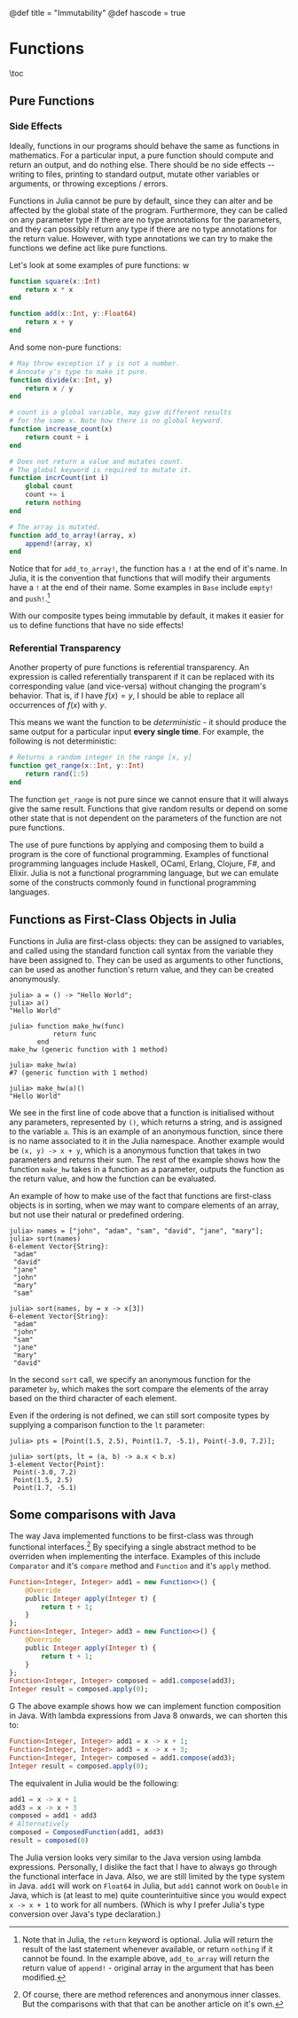 @def title = "Immutability"
@def hascode = true

# Functions

\toc

## Pure Functions

### Side Effects

Ideally, functions in our programs should behave the same as functions in mathematics. For a particular
input, a pure function should compute and return an output, and do nothing else. There should be no
side effects -- writing to files, printing to standard output, mutate other variables or arguments,
or throwing exceptions / errors.

Functions in Julia cannot be pure by default, since they can alter and be affected by the global state
of the program. Furthermore, they can be called on any parameter type if there are no type annotations
for the parameters, and they can possibly return any type if there are no type annotations for the
return value. However, with type annotations we can try to make the functions we define act like pure
functions.

Let's look at some examples of pure functions:
w
```julia
function square(x::Int)
    return x * x
end

function add(x::Int, y::Float64)
    return x + y
end
```

And some non-pure functions:

```julia
# May throw exception if y is not a number.
# Annoate y's type to make it pure.
function divide(x::Int, y)
    return x / y
end

# count is a global variable, may give different results
# for the same x. Note how there is no global keyword.
function increase_count(x)
    return count + i
end

# Does not return a value and mutates count.
# The global keyword is required to mutate it.
function incrCount(int i)
    global count
    count += i
    return nothing
end

# The array is mutated.
function add_to_array!(array, x)
    append!(array, x)
end
```

Notice that for `add_to_array!`, the function has a `!` at the end of it's name. In Julia, it is the convention
that functions that will modify their arguments have a `!` at the end of their name. Some examples in
`Base` include `empty!` and `push!`.[^1]

With our composite types being immutable by default, it makes it easier for us to define functions that
have no side effects!

### Referential Transparency

Another property of pure functions is referential transparency. An expression is called referentially transparent
if it can be replaced with its corresponding value (and vice-versa) without changing the program's behavior.
That is, if I have $f(x) = y$, I should be able to replace all occurrences of $f(x)$ with $y$.

This means we want the function to be _deterministic_ - it should produce the same output for a particular input
__every single time__. For example, the following is not deterministic:

```julia
# Returns a random integer in the range [x, y]
function get_range(x::Int, y::Int)
    return rand(1:5)
end
```

The function `get_range` is not pure since we cannot ensure that it will always give the same result. Functions
that give random results or depend on some other state that is not dependent on the parameters of the function
are not pure functions.

The use of pure functions by applying and composing them to build a program is the core of functional programming.
Examples of functional programming languages include Haskell, OCaml, Erlang, Clojure, F#, and Elixir. Julia
is not a functional programming language, but we can emulate some of the constructs commonly found in
functional programming languages.

## Functions as First-Class Objects in Julia

Functions in Julia are first-class objects: they can be assigned to variables, and called using the standard
function call syntax from the variable they have been assigned to. They can be used as arguments to other
functions, can be used as another function's return value, and they can be created anonymously.

```julia-repl
julia> a = () -> "Hello World";
julia> a()
"Hello World"

julia> function make_hw(func)
           return func
       end
make_hw (generic function with 1 method)

julia> make_hw(a)
#7 (generic function with 1 method)

julia> make_hw(a)()
"Hello World"
```

We see in the first line of code above that a function is initialised without any parameters, represented by
`()`, which returns a string, and is assigned to the variable `a`. This is an example of an anonymous function,
since there is no name associated to it in the Julia namespace. Another example would be `(x, y) -> x + y`,
which is a anonymous function that takes in two parameters and returns their sum. The rest of the example
shows how the function `make_hw` takes in a function as a parameter, outputs the function as the return value,
and how the function can be evaluated.

An example of how to make use of the fact that functions are first-class objects is in sorting, when we may want
to compare elements of an array, but not use their natural or predefined ordering.

```julia-repl
julia> names = ["john", "adam", "sam", "david", "jane", "mary"];
julia> sort(names)
6-element Vector{String}:
 "adam"
 "david"
 "jane"
 "john"
 "mary"
 "sam"

julia> sort(names, by = x -> x[3])
6-element Vector{String}:
 "adam"
 "john"
 "sam"
 "jane"
 "mary"
 "david"
```

In the second `sort` call, we specify an anonymous function for the parameter `by`, which makes the sort
compare the elements of the array based on the third character of each element.

Even if the ordering is not defined, we can still sort composite types by supplying a comparison function
to the `lt` parameter:

```julia-repl
julia> pts = [Point(1.5, 2.5), Point(1.7, -5.1), Point(-3.0, 7.2)];

julia> sort(pts, lt = (a, b) -> a.x < b.x)
3-element Vector{Point}:
 Point(-3.0, 7.2)
 Point(1.5, 2.5)
 Point(1.7, -5.1)
```

## Some comparisons with Java

The way Java implemented functions to be first-class was through functional interfaces.[^2] By specifying
a single abstract method to be overriden when implementing the interface. Examples of this include
`Comparator` and it's `compare` method and `Function` and it's `apply` method.

```julia
Function<Integer, Integer> add1 = new Function<>() {
    @Override
    public Integer apply(Integer t) {
        return t + 1;
    }
};
Function<Integer, Integer> add3 = new Function<>() {
    @Override
    public Integer apply(Integer t) {
        return t + 1;
    }
};
Function<Integer, Integer> composed = add1.compose(add3);
Integer result = composed.apply(0);
```
G
The above example shows how we can implement function composition in Java. With lambda expressions from
Java 8 onwards, we can shorten this to:

```julia
Function<Integer, Integer> add1 = x -> x + 1;
Function<Integer, Integer> add3 = x -> x + 3;
Function<Integer, Integer> composed = add1.compose(add3);
Integer result = composed.apply(0);
```

The equivalent in Julia would be the following:

```julia
add1 = x -> x + 1
add3 = x -> x + 3
composed = add1 ∘ add3
# Alternatively
composed = ComposedFunction(add1, add3)
result = composed(0)
```

The Julia version looks very similar to the Java version using lambda expressions. Personally, I dislike
the fact that I have to always go through the functional interface in Java. Also, we are still limited by
the type system in Java. `add1` will work on `Float64` in Julia, but `add1` cannot work on `Double` in Java,
which is (at least to me) quite counterintuitive since you would expect `x -> x + 1` to work for all numbers.
(Which is why I prefer Julia's type conversion over Java's type declaration.)

[^1]: Note that in Julia, the `return` keyword is optional. Julia will return the result of the last statement whenever available, or return `nothing` if it cannot be found. In the example above, `add_to_array` will return the return value of `append!` - original array in the argument that has been modified.
[^2]: Of course, there are method references and anonymous inner classes. But the comparisons with that that can be another article on it's own.

